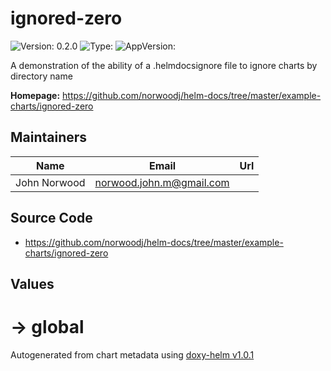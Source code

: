 
# ignored-zero



![Version: 0.2.0](https://img.shields.io/badge/Version-0.2.0-informational?style=flat-square) ![Type: ](https://img.shields.io/badge/Type--informational?style=flat-square) ![AppVersion: ](https://img.shields.io/badge/AppVersion--informational?style=flat-square)



A demonstration of the ability of a .helmdocsignore file to ignore charts by directory name



**Homepage:** <https://github.com/norwoodj/helm-docs/tree/master/example-charts/ignored-zero>



## Maintainers

| Name | Email | Url |
| ---- | ------ | --- |
| John Norwood | <norwood.john.m@gmail.com> |  |




## Source Code

* <https://github.com/norwoodj/helm-docs/tree/master/example-charts/ignored-zero>




## Values



<h1>-> global</h1>

Autogenerated from chart metadata using [doxy-helm v1.0.1](https://github.com/tactful-ai/doxyhelm)
    